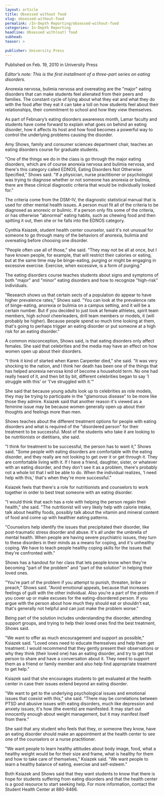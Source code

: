```yaml
---
layout: article
title: Obsessed without food
slug: obsessed-without-food
permalink: /In-Depth Reporting/obsessed-without-food
categories: In-Depth Reporting
headline: Obsessed with(out) food
subhead: 
teaser: >
  
publisher: University Press
---
```


Published on Feb. 19, 2010 in University Press

*Editor’s note: This is the first installment of a three-part series on eating disorders.*

Anorexia nervosa, bulimia nervosa and overeating are the "major" eating disorders that can make students feel alienated from their peers and families. The constant cycle of lying about what they eat and what they do with the food after they eat it can take a toll on how students feel about their relationships, their commitment to school and how they view themselves.

As part of February’s eating disorders awareness month, Lamar faculty and students have come forward to explain what goes on behind an eating disorder, how it affects its host and how food becomes a powerful way to control the underlying problems causing the disorder.

Amy Shows, family and consumer sciences department chair, teaches an eating disorders course for graduate students.

"One of the things we do in the class is go through the major eating disorders, which are of course anorexia nervosa and bulimia nervosa, and there's this category called EDNOS, Eating Disorders Not Otherwise Specified," Shows said. "If a physician, nurse practitioner or psychologist was trying to diagnose whether or not someone has anorexia or bulimia, there are these clinical diagnostic criteria that would be individually looked for."

The criteria come from the DSM-IV, the diagnostic statistical manual that is used for other mental health issues. A person must fit all of the criteria to be diagnosed as anorexic or bulimic. If a person only fits some of the criteria, or has otherwise "abnormal" eating habits, such as chewing food and then spitting it out, then she or he falls into the EDNOS category.

Cynthia Ksiazek, student health center counselor, said it's not unusual for someone to go through many of the behaviors of anorexia, bulimia and overeating before choosing one disorder.

"People often use all of those," she said. "They may not be all at once, but I have known people, for example, that will restrict their calories or eating, but at the same time may be binge-eating, purging or might be engaging in excessive exercise. Exercise, when excessive, is a form of purging."

The eating disorders course teaches students about signs and symptoms of both "major" and "minor" eating disorders and how to recognize "high-risk" individuals.

"Research shows us that certain sects of a population do appear to have higher prevalence rates," Shows said. "You can look at the prevalence rate of binge-eating, anorexia or bulimia on a campus setting, and it will be a certain number. But if you decided to just look at female athletes, spirit team members, high school cheerleaders, drill team members or models, it \(will probably be higher\). Because people spend so much time looking at them, that's going to perhaps trigger an eating disorder or put someone at a high risk for an eating disorder."

A common misconception, Shows said, is that eating disorders only affect females. She said that celebrities and the media may have an effect on how women open up about their disorders.

"I think it kind of started when Karen Carpenter died," she said. "It was very shocking to the nation, and I think her death has been one of the things that has helped anorexia nervosa kind of become a household term. No one had really heard of it, and then bit by bit, different celebrities began to say 'I struggle with this' or 'I've struggled with it.'"

She said that because young adults look up to celebrities as role models, they may be trying to participate in the "glamorous disease" to be more like those they admire. Ksiazek said that another reason it's viewed as a feminine issue may be because women generally open up about their thoughts and feelings more than men.

Shows teaches about the different treatment options for people with eating disorders and what is required of the "disordered person" for their treatment to be successful. Most of the students who take it are looking to be nutritionists or dietitians, she said.

"I think for treatment to be successful, the person has to want it," Shows said. "Some people with eating disorders are comfortable with the eating disorder, and they really are not looking to get over it or get through it. They are comfortable living with it. If I have a friend, daughter, sister, or whatever with an eating disorder, and they don't see it as a problem, there's probably not a whole lot that I will be able to do. When the individual realizes, 'I need help with this,' that's when they're more successful."

Ksiazek feels that there's a role for nutritionists and counselors to work together in order to best treat someone with an eating disorder.

"I would think that each has a role with helping the person regain their health," she said. "The nutritionist will very likely help with calorie intake, talk about healthy foods, possibly talk about the vitamin and mineral content of food and come up with healthier eating patterns.

"Counselors help identify the issues that precipitated their disorder, like post-traumatic stress disorder and abuse. It's all under the umbrella of mental health. When people are having severe psychiatric issues, they turn to these disorders in their minds as a means for coping, and it's unhealthy coping. We have to teach people healthy coping skills for the issues that they're confronted with."

Shows has a handout for her class that lets people know when they're becoming "part of the problem" and "part of the solution" in helping their loved ones.

"You're part of the problem if you attempt to punish, threaten, bribe or preach," Shows said. "Avoid emotional appeals, because that increases feelings of guilt with the other individual. Also you’re a part of the problem if you cover up or make excuses for the eating-disordered person. If you argue with the person about how much they should eat or shouldn't eat, that's generally not helpful and can just make the problem worse."

Being part of the solution includes understanding the disorder, attending support groups, and trying to help their loved ones find the best treatment, Shows said.

"We want to offer as much encouragement and support as possible," Ksiazek said. "Loved ones need to educate themselves and help them get treatment. I would recommend that they gently present their observations or why they think \(their loved one\) has an eating disorder, and try to get that person to share and have a conversation about it. They need to support them as a friend or family member and also help find appropriate treatment to get help."

Ksiazek said that she encourages students to get evaluated at the health center in case their issues extend beyond an eating disorder.

"We want to get to the underlying psychological issues and emotional issues that coexist with this," she said. "There may be correlations between PTSD and abusive issues with eating disorders, much like depression and anxiety issues; it's how \(the events\) are manifested. It may start out innocently enough about weight management, but it may manifest itself from there."

She said that any student who feels that they, or someone they know, have an eating disorder should make an appointment at the health center to see one of the counselors or a nurse practitioner.

"We want people to learn healthy attitudes about body image, food, what a healthy weight would be for their size and frame, what is healthy for them and how to take care of themselves," Ksiazek said. "We want people to learn a healthy balance of eating, exercise and self-esteem."

Both Ksiazek and Shows said that they want students to know that there is hope for students suffering from eating disorders and that the health center is a good resource to start seeking help. For more information, contact the Student Health Center at 880-8466.


